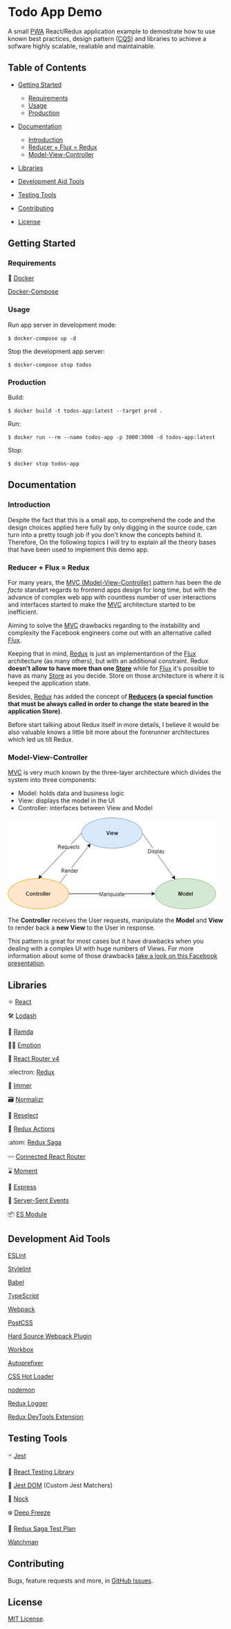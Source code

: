 # Todo App Demo
A small [PWA](https://en.m.wikipedia.org/wiki/Progressive_web_application) React/Redux application example to demostrate how to use known best practices, design pattern ([CQS](https://en.wikipedia.org/wiki/Command%E2%80%93query_separation)) and libraries to achieve a sofware highly scalable, realiable and maintainable.

## Table of Contents
- [Getting Started](#getting-started)
  - [Requirements](#requirements) 
  - [Usage](#usage)
  - [Production](#Production)
- [Documentation](#documentation)
  - [Introduction](#introduction)
  - [Reducer + Flux = Redux](#reducer-flux-redux)
  - [Model-View-Controller](#model-view-controller)
- [Libraries](#libraries)
- [Development Aid Tools](#development-aid-tools)
- [Testing Tools](#testing-tools)

- [Contributing](#contributing)
- [License](#license)

## Getting Started

### Requirements

:whale: [Docker](https://www.docker.com)

[Docker-Compose](https://docs.docker.com/compose)

### Usage
Run app server in development mode:
```shell
$ docker-compose up -d
```

Stop the development app server:
```shell
$ docker-compose stop todos
```

### Production
Build:
```shell
$ docker build -t todos-app:latest --target prod .
```

Run:
```shell
$ docker run --rm --name todos-app -p 3000:3000 -d todos-app:latest
```

Stop:
```shell
$ docker stop todos-app
```
## Documentation

### Introduction
Despite the fact that this is a small app, to comprehend the code and the design choices applied here fully by only digging in the source code, can turn into a pretty tough job if you don't know the concepts behind it. Therefore, On the following topics I will try to explain all the theory bases that have been used to implement this demo app.

### Reducer + Flux = Redux
For many years, the [MVC (Model-View-Controller)](https://en.wikipedia.org/wiki/Model%E2%80%93view%E2%80%93controller) pattern has been the _de facto_ standart regards to frontend apps design for long time, but with the advance of complex web app with countless number of user interactions and interfaces started to make the [MVC](https://en.wikipedia.org/wiki/Model%E2%80%93view%E2%80%93controller) architecture started to be inefficient.

Aiming to solve the [MVC](https://en.wikipedia.org/wiki/Model%E2%80%93view%E2%80%93controller) drawbacks regarding to the instability and complexity the Facebook engineers come out with an alternative called [Flux](https://facebook.github.io/flux/).

Keeping that in mind, [Redux](https://redux.js.org/) is just an implementantion of the [Flux](https://facebook.github.io/flux/) architecture (as many others), but with an additional constraint. Redux **doesn't allow to have more than one [Store](https://redux.js.org/basics/store)** while for [Flux](https://facebook.github.io/flux/) it's possible to have as many [Store](https://facebook.github.io/flux/docs/in-depth-overview/#stores) as you decide. Store on those architecture is where it is keeped the application state.

Besides, [Redux](https://redux.js.org/) has added the concept of **[Reducers](https://redux.js.org/basics/reducers#reducers) (a special function that must be always called in order to change the state beared in the application Store)**.

Before start talking about Redux itself in more details, I believe it would be also valuable knows a little bit more about the forerunner architectures which led us till Redux.

### Model-View-Controller
[MVC](https://en.wikipedia.org/wiki/Model%E2%80%93view%E2%80%93controller) is very much known by the three-layer architecture which divides the system into three components:
- Model: holds data and business logic
- View: displays the model in the UI
- Controller: interfaces between View and Model

![MVC Architecture Diagram][mvc-diagram]

The **Controller** receives the User requests, manipulate the **Model** and **View** to render back a **new View** to the User in response.

This pattern is great for most cases but it have drawbacks when you dealing with a complex UI with huge numbers of Views. For more information about some of those drawbacks [take a look on this Facebook presentation](https://www.youtube.com/watch?v=nYkdrAPrdcw&list=PL0quQQvRxrDy-OFYe-ZNmD9f1onAHSUNH).
## Libraries
:atom_symbol: [React](https://reactjs.org)

:hammer_and_wrench: [Lodash](https://lodash.com)

:ram: [Ramda](https://ramdajs.com)

:woman_singer: [Emotion](https://emotion.sh)

:gift: [React Router v4](https://github.com/ReactTraining/react-router)

:electron: [Redux](https://redux.js.org)

:gem: [Immer](https://github.com/mweststrate/immer)

:card_file_box: [Normalizr](https://github.com/paularmstrong/normalizr)

:robot: [Reselect](https://github.com/reduxjs/reselect)

:punch: [Redux Actions](https://redux-actions.js.org)

:atom: [Redux Saga](https://redux-saga.js.org)

:wavy_dash: [Connected React Router](https://github.com/supasate/connected-react-router)

:hourglass: [Moment](https://github.com/moment/moment)

:running: [Express](http://expressjs.com)

:satellite: [Server-Sent Events](https://developer.mozilla.org/en-US/docs/Web/API/Server-sent_events/Using_server-sent_events)

:package: [ES Module](https://developer.mozilla.org/en-US/docs/Web/JavaScript/Guide/Modules)

## Development Aid Tools

[ESLint](https://eslint.org)

[Stylelint](https://stylelint.io)

[Babel](https://babeljs.io)

[TypeScript](https://www.typescriptlang.org)

[Webpack](https://webpack.js.org)

[PostCSS](https://postcss.org)

[Hard Source Webpack Plugin](https://github.com/mzgoddard/hard-source-webpack-plugin)

[Workbox](https://developers.google.com/web/tools/workbox)

[Autoprefixer](https://github.com/postcss/autoprefixer)

[CSS Hot Loader](https://github.com/shepherdwind/css-hot-loader)

[nodemon](https://nodemon.io)

[Redux Logger](https://github.com/evgenyrodionov/redux-logger)

[Redux DevTools Extension](https://github.com/zalmoxisus/redux-devtools-extension)

## Testing Tools
:black_joker: [Jest](https://jestjs.io)

:goat: [React Testing Library](https://github.com/kentcdodds/react-testing-library)

:owl: [Jest DOM](https://github.com/gnapse/jest-dom) (Custom Jest Matchers)

:door: [Nock](https://github.com/nock/nock)

:snowflake: [Deep Freeze](https://github.com/substack/deep-freeze)

:book: [Redux Saga Test Plan](http://redux-saga-test-plan.jeremyfairbank.com)

[Watchman](https://facebook.github.io/watchman)

## Contributing
Bugs, feature requests and more, in [GitHub Issues](https://github.com/brneto/todos-app/issues).

## License
[MIT License](https://github.com/brneto/todos-app/blob/master/LICENSE.md).

<!--images reference-->
[mvc-diagram]: ./modeling/imgs/mvcDiagram.png "MVC Architecture Diagram"
